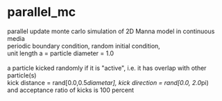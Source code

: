 # parallel_mc
parallel update monte carlo simulation of 2D Manna model in continuous media<br>
periodic boundary condition, random initial condition,<br>
unit length a = particle diameter = 1.0<br>
<br>
a particle kicked randomly if it is "active", i.e. it has overlap with other particle(s)<br>
kick distance = rand[0.0,0.5*diametar], kick direction = rand[0.0, 2.0*pi)<br>
and acceptance ratio of kicks is 100 percent<br>

